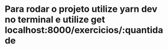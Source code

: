 # Para rodar o projeto utilize yarn dev no terminal e utilize get localhost:8000/exercicios/:quantidade
